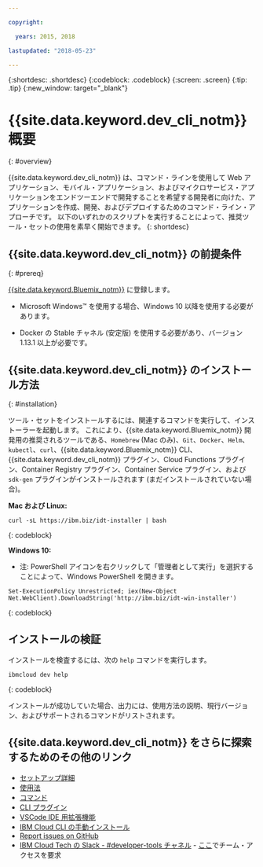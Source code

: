 ```yaml
---

copyright:

  years: 2015, 2018

lastupdated: "2018-05-23"

---
```


{:shortdesc: .shortdesc}
{:codeblock: .codeblock}
{:screen: .screen}
{:tip: .tip}
{:new_window: target="_blank"}

# {{site.data.keyword.dev_cli_notm}} 概要
{: #overview}

{{site.data.keyword.dev_cli_notm}} は、コマンド・ラインを使用して Web アプリケーション、モバイル・アプリケーション、およびマイクロサービス・アプリケーションをエンドツーエンドで開発することを希望する開発者に向けた、アプリケーションを作成、開発、およびデプロイするためのコマンド・ライン・アプローチです。 以下のいずれかのスクリプトを実行することによって、推奨ツール・セットの使用を素早く開始できます。
{: shortdesc}

## {{site.data.keyword.dev_cli_notm}} の前提条件
{: #prereq}

[{{site.data.keyword.Bluemix_notm}}](http://ibm.biz/ibm-registration) に登録します。

* Microsoft Windows&trade; を使用する場合、Windows 10 以降を使用する必要があります。

* Docker の Stable チャネル (安定版) を使用する必要があり、バージョン 1.13.1 以上が必要です。

## {{site.data.keyword.dev_cli_notm}} のインストール方法
{: #installation}

ツール・セットをインストールするには、関連するコマンドを実行して、インストーラーを起動します。 これにより、{{site.data.keyword.Bluemix_notm}} 開発用の推奨されるツールである、`Homebrew` (Mac のみ)、`Git`、`Docker`、`Helm`、`kubectl`、`curl`、{{site.data.keyword.Bluemix_notm}} CLI、{{site.data.keyword.dev_cli_notm}} プラグイン、Cloud Functions プラグイン、Container Registry プラグイン、Container Service プラグイン、および `sdk-gen` プラグインがインストールされます (まだインストールされていない場合)。

**Mac および Linux:**

```
curl -sL https://ibm.biz/idt-installer | bash
```
{: codeblock}


**Windows 10:**

* 注: PowerShell アイコンを右クリックして「管理者として実行」を選択することによって、Windows PowerShell を開きます。

```
Set-ExecutionPolicy Unrestricted; iex(New-Object Net.WebClient).DownloadString('http://ibm.biz/idt-win-installer')
```
{: codeblock}

## インストールの検証
インストールを検査するには、次の `help` コマンドを実行します。

```
ibmcloud dev help
```
{: codeblock}

インストールが成功していた場合、出力には、使用方法の説明、現行バージョン、およびサポートされるコマンドがリストされます。


## {{site.data.keyword.dev_cli_notm}} をさらに探索するためのその他のリンク

- [セットアップ詳細](/docs/cli/idt/setting_up_idt.html)
- [使用法](/docs/cli/idt/index.html)
- [コマンド](/docs/cli/idt/commands.html)
- [CLI プラグイン](/docs/cli/reference/bluemix_cli/extend_cli.html)
- [VSCode IDE 用拡張機能](/docs/cli/idt/vscode.html)
- [IBM Cloud CLI の手動インストール](/docs/cli/reference/bluemix_cli/get_started.html)
- [Report issues on GitHub](https://github.com/IBM-Cloud/ibm-cloud-developer-tools/issues)
- [IBM Cloud Tech の Slack - #developer-tools チャネル](https://ibm-cloud-tech.slack.com) - [ここ](https://slack-invite-ibm-cloud-tech.mybluemix.net/)でチーム・アクセスを要求

